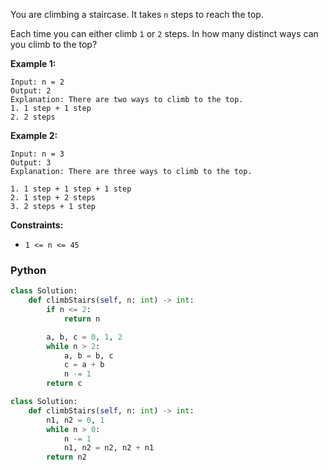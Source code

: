 You are climbing a staircase. It takes  `n`  steps to reach the top.

Each time you can either climb  `1`  or  `2`  steps. In how many distinct ways can you climb to the top?

**Example 1:**
```
Input: n = 2
Output: 2
Explanation: There are two ways to climb to the top.
1. 1 step + 1 step
2. 2 steps
```

**Example 2:**

```
Input: n = 3
Output: 3
Explanation: There are three ways to climb to the top.

1. 1 step + 1 step + 1 step
2. 1 step + 2 steps
3. 2 steps + 1 step
```

**Constraints:**

-   `1 <= n <= 45`


### Python
```python
class Solution:
    def climbStairs(self, n: int) -> int:
        if n <= 2:
            return n

        a, b, c = 0, 1, 2
        while n > 2:
            a, b = b, c
            c = a + b
            n -= 1
        return c
```

```python
class Solution:
    def climbStairs(self, n: int) -> int:
        n1, n2 = 0, 1
        while n > 0:
            n -= 1
            n1, n2 = n2, n2 + n1
        return n2
```